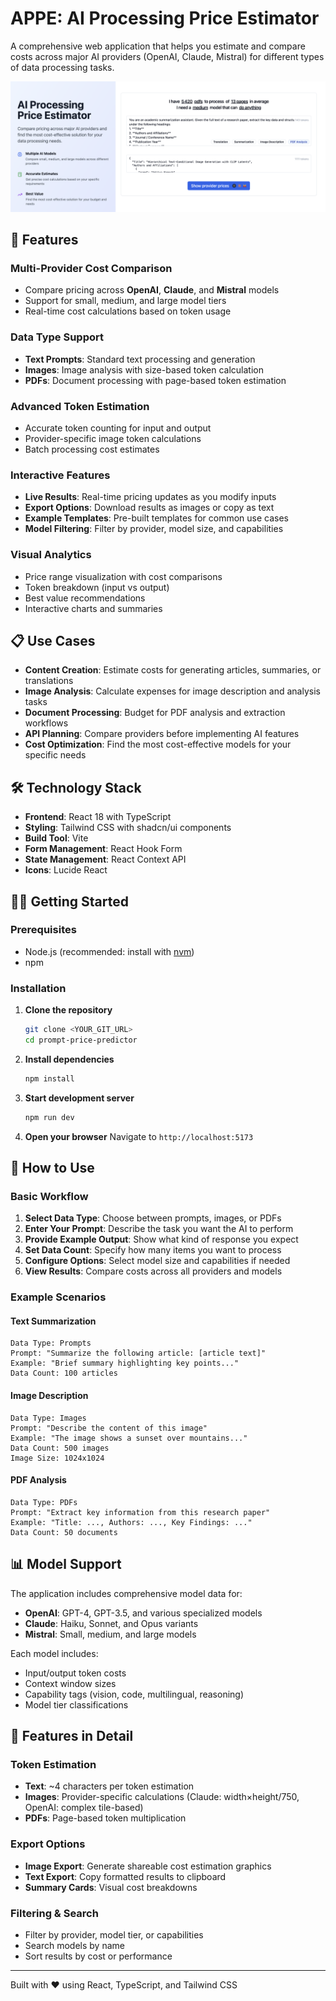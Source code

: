 # APPE: AI Processing Price Estimator

A comprehensive web application that helps you estimate and compare costs across major AI providers (OpenAI, Claude, Mistral) for different types of data processing tasks.

![screenshot](./doc/screen.png)

## 🚀 Features

### Multi-Provider Cost Comparison

- Compare pricing across **OpenAI**, **Claude**, and **Mistral** models
- Support for small, medium, and large model tiers
- Real-time cost calculations based on token usage

### Data Type Support

- **Text Prompts**: Standard text processing and generation
- **Images**: Image analysis with size-based token calculation
- **PDFs**: Document processing with page-based token estimation

### Advanced Token Estimation

- Accurate token counting for input and output
- Provider-specific image token calculations
- Batch processing cost estimates

### Interactive Features

- **Live Results**: Real-time pricing updates as you modify inputs
- **Export Options**: Download results as images or copy as text
- **Example Templates**: Pre-built templates for common use cases
- **Model Filtering**: Filter by provider, model size, and capabilities

### Visual Analytics

- Price range visualization with cost comparisons
- Token breakdown (input vs output)
- Best value recommendations
- Interactive charts and summaries

## 📋 Use Cases

- **Content Creation**: Estimate costs for generating articles, summaries, or translations
- **Image Analysis**: Calculate expenses for image description and analysis tasks
- **Document Processing**: Budget for PDF analysis and extraction workflows
- **API Planning**: Compare providers before implementing AI features
- **Cost Optimization**: Find the most cost-effective models for your specific needs

## 🛠️ Technology Stack

- **Frontend**: React 18 with TypeScript
- **Styling**: Tailwind CSS with shadcn/ui components
- **Build Tool**: Vite
- **Form Management**: React Hook Form
- **State Management**: React Context API
- **Icons**: Lucide React

## 🏃‍♂️ Getting Started

### Prerequisites

- Node.js (recommended: install with [nvm](https://github.com/nvm-sh/nvm#installing-and-updating))
- npm

### Installation

1. **Clone the repository**

   ```bash
   git clone <YOUR_GIT_URL>
   cd prompt-price-predictor
   ```

2. **Install dependencies**

   ```bash
   npm install
   ```

3. **Start development server**

   ```bash
   npm run dev
   ```

4. **Open your browser**
   Navigate to `http://localhost:5173`

## 📖 How to Use

### Basic Workflow

1. **Select Data Type**: Choose between prompts, images, or PDFs
2. **Enter Your Prompt**: Describe the task you want the AI to perform
3. **Provide Example Output**: Show what kind of response you expect
4. **Set Data Count**: Specify how many items you want to process
5. **Configure Options**: Select model size and capabilities if needed
6. **View Results**: Compare costs across all providers and models

### Example Scenarios

#### Text Summarization

```
Data Type: Prompts
Prompt: "Summarize the following article: [article text]"
Example: "Brief summary highlighting key points..."
Data Count: 100 articles
```

#### Image Description

```
Data Type: Images
Prompt: "Describe the content of this image"
Example: "The image shows a sunset over mountains..."
Data Count: 500 images
Image Size: 1024x1024
```

#### PDF Analysis

```
Data Type: PDFs
Prompt: "Extract key information from this research paper"
Example: "Title: ..., Authors: ..., Key Findings: ..."
Data Count: 50 documents
```

## 📊 Model Support

The application includes comprehensive model data for:

- **OpenAI**: GPT-4, GPT-3.5, and various specialized models
- **Claude**: Haiku, Sonnet, and Opus variants
- **Mistral**: Small, medium, and large models

Each model includes:

- Input/output token costs
- Context window sizes
- Capability tags (vision, code, multilingual, reasoning)
- Model tier classifications

## 🎨 Features in Detail

### Token Estimation

- **Text**: ~4 characters per token estimation
- **Images**: Provider-specific calculations (Claude: width×height/750, OpenAI: complex tile-based)
- **PDFs**: Page-based token multiplication

### Export Options

- **Image Export**: Generate shareable cost estimation graphics
- **Text Export**: Copy formatted results to clipboard
- **Summary Cards**: Visual cost breakdowns

### Filtering & Search

- Filter by provider, model tier, or capabilities
- Search models by name
- Sort results by cost or performance

---

Built with ❤️ using React, TypeScript, and Tailwind CSS

